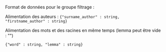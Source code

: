 Format de données pour le groupe filtrage :

Alimentation des auteurs : 
```{"surname_author" : string, "firstname_author" : string}```

Alimentation des mots et des racines en même temps (lemma peut être vide : "") 

```{"word" : string, "lemma" : string}```